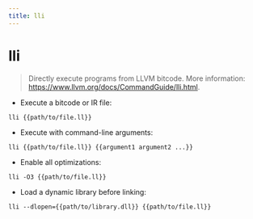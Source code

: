 ```yaml
---
title: lli
---
```

# lli

> Directly execute programs from LLVM bitcode.
> More information: <https://www.llvm.org/docs/CommandGuide/lli.html>.

- Execute a bitcode or IR file:

`lli {{path/to/file.ll}}`

- Execute with command-line arguments:

`lli {{path/to/file.ll}} {{argument1 argument2 ...}}`

- Enable all optimizations:

`lli -O3 {{path/to/file.ll}}`

- Load a dynamic library before linking:

`lli --dlopen={{path/to/library.dll}} {{path/to/file.ll}}`
